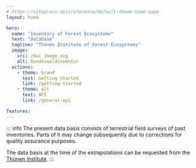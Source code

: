 ```yaml
---
# https://vitepress.dev/reference/default-theme-home-page
layout: home

hero:
  name: "Inventory of Forest Ecosystems"
  text: "Database"
  tagline: "Thünen Institute of Forest Ecosystems"
  image:
    src: /bwi_image.svg
    alt: Bundeswaldinventur
  actions:
    - theme: brand
      text: Getting Started
      link: /getting-started
    - theme: alt
      text: API
      link: /general-api

features:
---
```




::: info
The present data basis consists of terrestrial field surveys of past inventories. Parts of it may change subsequently due to corrections for quality assurance purposes.

The data basis at the time of the extrapolations can be requested from the [Thünen Institute](https://www.thuenen.de/de/fachinstitute/waldoekosysteme).
:::
